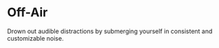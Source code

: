 # Off-Air
Drown out audible distractions by submerging yourself in consistent and customizable noise.
